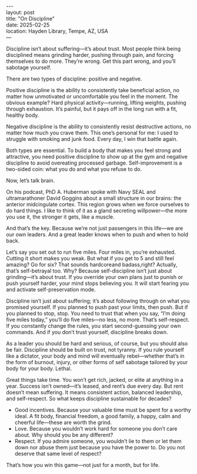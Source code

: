 \---  
layout: post  
title: "On Discipline"  
date: 2025-02-25  
location: Hayden Library, Tempe, AZ, USA  
—

Discipline isn’t about suffering—it’s about trust. Most people think being disciplined means grinding harder, pushing through pain, and forcing themselves to do more. They’re wrong. Get this part wrong, and you’ll sabotage yourself.

There are two types of discipline: positive and negative.

Positive discipline is the ability to consistently take beneficial action, no matter how unmotivated or uncomfortable you feel in the moment. The obvious example? Hard physical activity—running, lifting weights, pushing through exhaustion. It’s painful, but it pays off in the long run with a fit, healthy body.

Negative discipline is the ability to consistently resist destructive actions, no matter how much you crave them. This one’s personal for me: I used to struggle with smoking and junk food. Every day, I win that battle again.

Both types are essential. To build a body that makes you feel strong and attractive, you need positive discipline to show up at the gym and negative discipline to avoid overeating processed garbage. Self-improvement is a two-sided coin: what you do and what you refuse to do.

Now, let’s talk brain.

On his podcast, PhD A. Huberman spoke with Navy SEAL and ultramarathoner David Goggins about a small structure in our brains: the anterior midcingulate cortex. This region grows when we force ourselves to do hard things. I like to think of it as a gland secreting willpower—the more you use it, the stronger it gets, like a muscle.

And that’s the key. Because we’re not just passengers in this life—we are our own leaders. And a great leader knows when to push and when to hold back.

Let’s say you set out to run five miles. Four miles in, you’re exhausted. Cutting it short makes you weak. But what if you get to 5 and still feel amazing? Go for six? That sounds hardcoreand badass,right? Actually, that’s self-betrayal too. Why? Because self-discipline isn’t just about grinding—it’s about trust. If you override your own plans just to punish or push yourself harder, your mind stops believing you. It will start fearing you and activate self-preservation mode.

Discipline isn’t just about suffering; it’s about following through on what you promised yourself. If you planned to push past your limits, then push. But if you planned to stop, stop. You need to trust that when you say, “I’m doing five miles today,” you’ll do five miles—no less, no more. That’s self-respect. If you constantly change the rules, you start second-guessing your own commands. And if you don’t trust yourself, discipline breaks down.

As a leader you should be hard and serious, of course, but you should also be fair. Discipline should be built on trust, not tyranny. If you rule yourself like a dictator, your body and mind will eventually rebel—whether that’s in the form of burnout, injury, or other forms of self sabotage tailored by your body for your body. Lethal.

Great things take time. You won’t get rich, jacked, or elite at anything in a year. Success isn’t owned—it’s leased, and rent’s due every day. But rent doesn’t mean suffering. It means consistent action, balanced leadership, and self-respect. So what keeps discipline sustainable for decades?

* Good incentives. Because your valuable time must be spent for a worthy ideal. A fit body, financial freedom, a good family, a happy, calm and cheerful life—these are worth the grind.  
* Love. Because you wouldn’t work hard for someone you don’t care about. Why should you be any different?  
* Respect. If you admire someone, you wouldn’t lie to them or let them down nor abuse them just because you have the power to. Do you not deserve that same level of respect?

That’s how you win this game—not just for a month, but for life.

